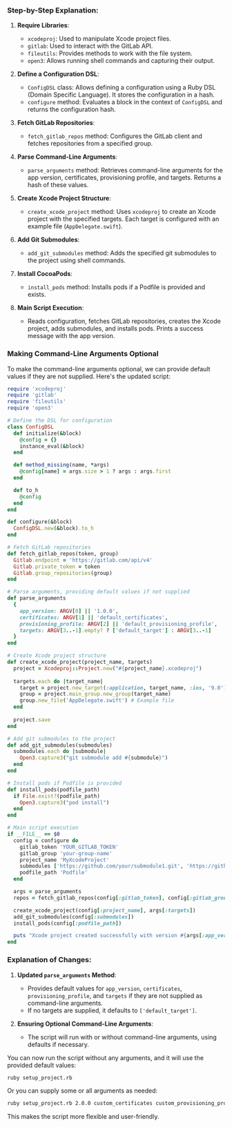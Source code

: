 

### Step-by-Step Explanation:

1. **Require Libraries**:
   - `xcodeproj`: Used to manipulate Xcode project files.
   - `gitlab`: Used to interact with the GitLab API.
   - `fileutils`: Provides methods to work with the file system.
   - `open3`: Allows running shell commands and capturing their output.

2. **Define a Configuration DSL**:
   - `ConfigDSL` class: Allows defining a configuration using a Ruby DSL (Domain Specific Language). It stores the configuration in a hash.
   - `configure` method: Evaluates a block in the context of `ConfigDSL` and returns the configuration hash.

3. **Fetch GitLab Repositories**:
   - `fetch_gitlab_repos` method: Configures the GitLab client and fetches repositories from a specified group.

4. **Parse Command-Line Arguments**:
   - `parse_arguments` method: Retrieves command-line arguments for the app version, certificates, provisioning profile, and targets. Returns a hash of these values.

5. **Create Xcode Project Structure**:
   - `create_xcode_project` method: Uses `xcodeproj` to create an Xcode project with the specified targets. Each target is configured with an example file (`AppDelegate.swift`).

6. **Add Git Submodules**:
   - `add_git_submodules` method: Adds the specified git submodules to the project using shell commands.

7. **Install CocoaPods**:
   - `install_pods` method: Installs pods if a Podfile is provided and exists.

8. **Main Script Execution**:
   - Reads configuration, fetches GitLab repositories, creates the Xcode project, adds submodules, and installs pods. Prints a success message with the app version.

### Making Command-Line Arguments Optional

To make the command-line arguments optional, we can provide default values if they are not supplied. Here's the updated script:

```ruby
require 'xcodeproj'
require 'gitlab'
require 'fileutils'
require 'open3'

# Define the DSL for configuration
class ConfigDSL
  def initialize(&block)
    @config = {}
    instance_eval(&block)
  end

  def method_missing(name, *args)
    @config[name] = args.size > 1 ? args : args.first
  end

  def to_h
    @config
  end
end

def configure(&block)
  ConfigDSL.new(&block).to_h
end

# Fetch GitLab repositories
def fetch_gitlab_repos(token, group)
  Gitlab.endpoint = 'https://gitlab.com/api/v4'
  Gitlab.private_token = token
  Gitlab.group_repositories(group)
end

# Parse arguments, providing default values if not supplied
def parse_arguments
  {
    app_version: ARGV[0] || '1.0.0',
    certificates: ARGV[1] || 'default_certificates',
    provisioning_profile: ARGV[2] || 'default_provisioning_profile',
    targets: ARGV[3..-1].empty? ? ['default_target'] : ARGV[3..-1]
  }
end

# Create Xcode project structure
def create_xcode_project(project_name, targets)
  project = Xcodeproj::Project.new("#{project_name}.xcodeproj")
  
  targets.each do |target_name|
    target = project.new_target(:application, target_name, :ios, '9.0')
    group = project.main_group.new_group(target_name)
    group.new_file('AppDelegate.swift') # Example file
  end
  
  project.save
end

# Add git submodules to the project
def add_git_submodules(submodules)
  submodules.each do |submodule|
    Open3.capture3("git submodule add #{submodule}")
  end
end

# Install pods if Podfile is provided
def install_pods(podfile_path)
  if File.exist?(podfile_path)
    Open3.capture3("pod install")
  end
end

# Main script execution
if __FILE__ == $0
  config = configure do
    gitlab_token 'YOUR_GITLAB_TOKEN'
    gitlab_group 'your-group-name'
    project_name 'MyXcodeProject'
    submodules ['https://github.com/your/submodule1.git', 'https://github.com/your/submodule2.git']
    podfile_path 'Podfile'
  end

  args = parse_arguments
  repos = fetch_gitlab_repos(config[:gitlab_token], config[:gitlab_group])

  create_xcode_project(config[:project_name], args[:targets])
  add_git_submodules(config[:submodules])
  install_pods(config[:podfile_path])

  puts "Xcode project created successfully with version #{args[:app_version]}"
end
```

### Explanation of Changes:

1. **Updated `parse_arguments` Method**:
   - Provides default values for `app_version`, `certificates`, `provisioning_profile`, and `targets` if they are not supplied as command-line arguments.
   - If no targets are supplied, it defaults to `['default_target']`.

2. **Ensuring Optional Command-Line Arguments**:
   - The script will run with or without command-line arguments, using defaults if necessary.

You can now run the script without any arguments, and it will use the provided default values:

```sh
ruby setup_project.rb
```

Or you can supply some or all arguments as needed:

```sh
ruby setup_project.rb 2.0.0 custom_certificates custom_provisioning_profile custom_target1 custom_target2
```

This makes the script more flexible and user-friendly.